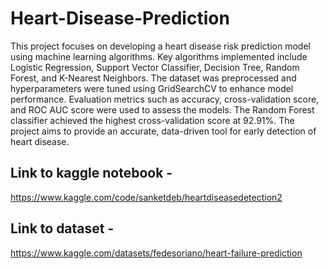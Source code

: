 # Heart-Disease-Prediction
This project focuses on developing a heart disease risk prediction model using machine learning algorithms. Key algorithms implemented include Logistic Regression, Support Vector Classifier, Decision Tree, Random Forest, and K-Nearest Neighbors. The dataset was preprocessed and hyperparameters were tuned using GridSearchCV to enhance model performance. Evaluation metrics such as accuracy, cross-validation score, and ROC AUC score were used to assess the models. The Random Forest classifier achieved the highest cross-validation score at 92.91%. The project aims to provide an accurate, data-driven tool for early detection of heart disease.

## Link to kaggle notebook - 
https://www.kaggle.com/code/sanketdeb/heartdiseasedetection2

## Link to dataset - 
https://www.kaggle.com/datasets/fedesoriano/heart-failure-prediction



